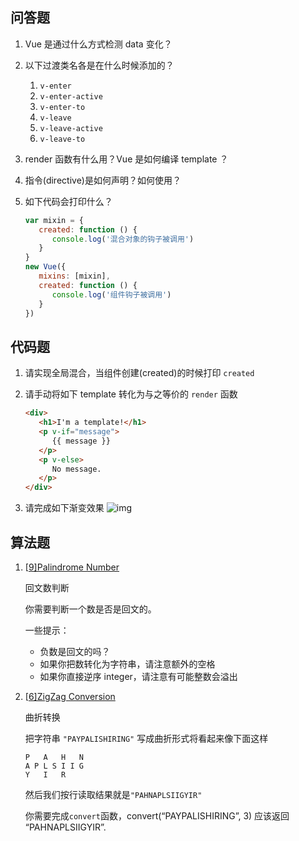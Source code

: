 ## 问答题

1. Vue 是通过什么方式检测 data 变化？

2. 以下过渡类名各是在什么时候添加的？

   1. `v-enter`
   2. `v-enter-active`
   3. `v-enter-to`
   4. `v-leave`
   5. `v-leave-active`
   6. `v-leave-to`

3. render 函数有什么用？Vue 是如何编译 template ？

4. 指令(directive)是如何声明？如何使用？

5. 如下代码会打印什么？

   ```javascript
   var mixin = {
      created: function () {
         console.log('混合对象的钩子被调用')
      }
   }
   new Vue({
      mixins: [mixin],
      created: function () {
         console.log('组件钩子被调用')
      }
   })
   ```

## 代码题

1. 请实现全局混合，当组件创建(created)的时候打印 `created`

2. 请手动将如下 template 转化为与之等价的 `render` 函数

   ```html
   <div>
      <h1>I'm a template!</h1>
      <p v-if="message">
         {{ message }}
      </p>
      <p v-else>
         No message.
      </p>
   </div>
   ```

3. 请完成如下渐变效果
   ![img](http://static.mafengshe.com/work/vue/transation.gif)

## 算法题

1. [[9\]Palindrome Number](https://leetcode.com/problems/palindrome-number/)

   回文数判断

   你需要判断一个数是否是回文的。

   一些提示：

   - 负数是回文的吗？
   - 如果你把数转化为字符串，请注意额外的空格
   - 如果你直接逆序 integer，请注意有可能整数会溢出

2. [[6\]ZigZag Conversion](https://leetcode.com/problems/zigzag-conversion)

   曲折转换

   把字符串 `"PAYPALISHIRING"` 写成曲折形式将看起来像下面这样

   ```
   P   A   H   N
   A P L S I I G
   Y   I   R
   ```

   然后我们按行读取结果就是`"PAHNAPLSIIGYIR"`

   你需要完成`convert`函数，convert(“PAYPALISHIRING”, 3) 应该返回 “PAHNAPLSIIGYIR”.